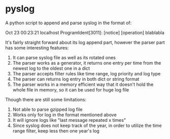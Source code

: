 pyslog
======

A python script to append and parse syslog in the format of:

Oct 23 00:23:21 localhost ProgramIdent[3011]: [notice] [operation] blablabla

It's fairly straight forward about its log append part, however the parser part has some interesting features:

1. It can parse syslog file as well as its rotated ones
2. The parser works as a generator, it returns one entry per time from the newest log to the oldest one in a dict
3. The parser accepts filter rules like time range, log priority and log type
4. The parser can returns log entry in both dict or string format
4. The parser works in a memory efficient way that it doesn't hold the whole file in memory, so it can be used for huge log file

Though there are still some limitations:

1. Not able to parse gzipped log file
2. Works only for log in the format mentioned above
3. It will ignore logs like "last message repeated x times"
4. Since syslog does not keep track of the year, in order to utilize the time range filter, keep less then one year's log